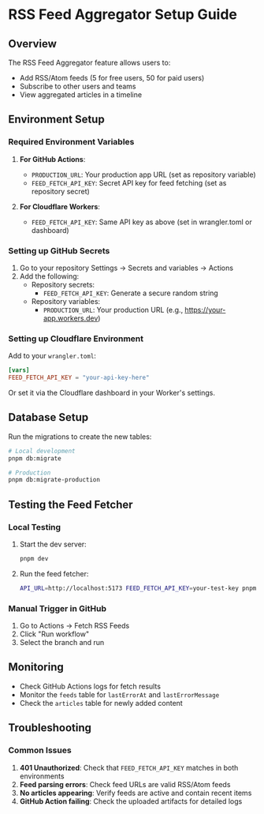 # RSS Feed Aggregator Setup Guide

## Overview

The RSS Feed Aggregator feature allows users to:
- Add RSS/Atom feeds (5 for free users, 50 for paid users)
- Subscribe to other users and teams
- View aggregated articles in a timeline

## Environment Setup

### Required Environment Variables

1. **For GitHub Actions**:
   - `PRODUCTION_URL`: Your production app URL (set as repository variable)
   - `FEED_FETCH_API_KEY`: Secret API key for feed fetching (set as repository secret)

2. **For Cloudflare Workers**:
   - `FEED_FETCH_API_KEY`: Same API key as above (set in wrangler.toml or dashboard)

### Setting up GitHub Secrets

1. Go to your repository Settings → Secrets and variables → Actions
2. Add the following:
   - Repository secrets:
     - `FEED_FETCH_API_KEY`: Generate a secure random string
   - Repository variables:
     - `PRODUCTION_URL`: Your production URL (e.g., https://your-app.workers.dev)

### Setting up Cloudflare Environment

Add to your `wrangler.toml`:
```toml
[vars]
FEED_FETCH_API_KEY = "your-api-key-here"
```

Or set it via the Cloudflare dashboard in your Worker's settings.

## Database Setup

Run the migrations to create the new tables:

```bash
# Local development
pnpm db:migrate

# Production
pnpm db:migrate-production
```

## Testing the Feed Fetcher

### Local Testing

1. Start the dev server:
   ```bash
   pnpm dev
   ```

2. Run the feed fetcher:
   ```bash
   API_URL=http://localhost:5173 FEED_FETCH_API_KEY=your-test-key pnpm feed:fetch
   ```

### Manual Trigger in GitHub

1. Go to Actions → Fetch RSS Feeds
2. Click "Run workflow"
3. Select the branch and run

## Monitoring

- Check GitHub Actions logs for fetch results
- Monitor the `feeds` table for `lastErrorAt` and `lastErrorMessage`
- Check the `articles` table for newly added content

## Troubleshooting

### Common Issues

1. **401 Unauthorized**: Check that `FEED_FETCH_API_KEY` matches in both environments
2. **Feed parsing errors**: Check feed URLs are valid RSS/Atom feeds
3. **No articles appearing**: Verify feeds are active and contain recent items
4. **GitHub Action failing**: Check the uploaded artifacts for detailed logs